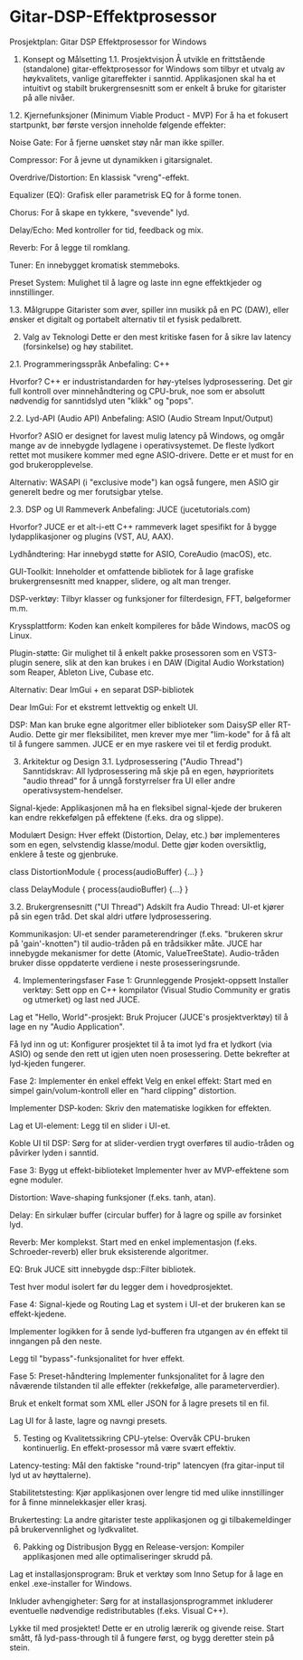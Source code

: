 # Gitar-DSP-Effektprosessor
Prosjektplan: Gitar DSP Effektprosessor for Windows

1. Konsept og Målsetting
1.1. Prosjektvisjon
Å utvikle en frittstående (standalone) gitar-effektprosessor for Windows som tilbyr et utvalg av høykvalitets, vanlige gitareffekter i sanntid. Applikasjonen skal ha et intuitivt og stabilt brukergrensesnitt som er enkelt å bruke for gitarister på alle nivåer.

1.2. Kjernefunksjoner (Minimum Viable Product - MVP)
For å ha et fokusert startpunkt, bør første versjon inneholde følgende effekter:

Noise Gate: For å fjerne uønsket støy når man ikke spiller.

Compressor: For å jevne ut dynamikken i gitarsignalet.

Overdrive/Distortion: En klassisk "vreng"-effekt.

Equalizer (EQ): Grafisk eller parametrisk EQ for å forme tonen.

Chorus: For å skape en tykkere, "svevende" lyd.

Delay/Echo: Med kontroller for tid, feedback og mix.

Reverb: For å legge til romklang.

Tuner: En innebygget kromatisk stemmeboks.

Preset System: Mulighet til å lagre og laste inn egne effektkjeder og innstillinger.

1.3. Målgruppe
Gitarister som øver, spiller inn musikk på en PC (DAW), eller ønsker et digitalt og portabelt alternativ til et fysisk pedalbrett.

2. Valg av Teknologi
Dette er den mest kritiske fasen for å sikre lav latency (forsinkelse) og høy stabilitet.

2.1. Programmeringsspråk
Anbefaling: C++

Hvorfor? C++ er industristandarden for høy-ytelses lydprosessering. Det gir full kontroll over minnehåndtering og CPU-bruk, noe som er absolutt nødvendig for sanntidslyd uten "klikk" og "pops".

2.2. Lyd-API (Audio API)
Anbefaling: ASIO (Audio Stream Input/Output)

Hvorfor? ASIO er designet for lavest mulig latency på Windows, og omgår mange av de innebygde lydlagene i operativsystemet. De fleste lydkort rettet mot musikere kommer med egne ASIO-drivere. Dette er et must for en god brukeropplevelse.

Alternativ: WASAPI (i "exclusive mode") kan også fungere, men ASIO gir generelt bedre og mer forutsigbar ytelse.

2.3. DSP og UI Rammeverk
Anbefaling: JUCE (jucetutorials.com)

Hvorfor? JUCE er et alt-i-ett C++ rammeverk laget spesifikt for å bygge lydapplikasjoner og plugins (VST, AU, AAX).

Lydhåndtering: Har innebygd støtte for ASIO, CoreAudio (macOS), etc.

GUI-Toolkit: Inneholder et omfattende bibliotek for å lage grafiske brukergrensesnitt med knapper, slidere, og alt man trenger.

DSP-verktøy: Tilbyr klasser og funksjoner for filterdesign, FFT, bølgeformer m.m.

Kryssplattform: Koden kan enkelt kompileres for både Windows, macOS og Linux.

Plugin-støtte: Gir mulighet til å enkelt pakke prosessoren som en VST3-plugin senere, slik at den kan brukes i en DAW (Digital Audio Workstation) som Reaper, Ableton Live, Cubase etc.

Alternativ: Dear ImGui + en separat DSP-bibliotek

Dear ImGui: For et ekstremt lettvektig og enkelt UI.

DSP: Man kan bruke egne algoritmer eller biblioteker som DaisySP eller RT-Audio. Dette gir mer fleksibilitet, men krever mye mer "lim-kode" for å få alt til å fungere sammen. JUCE er en mye raskere vei til et ferdig produkt.

3. Arkitektur og Design
3.1. Lydprosessering ("Audio Thread")
Sanntidskrav: All lydprosessering må skje på en egen, høyprioritets "audio thread" for å unngå forstyrrelser fra UI eller andre operativsystem-hendelser.

Signal-kjede: Applikasjonen må ha en fleksibel signal-kjede der brukeren kan endre rekkefølgen på effektene (f.eks. dra og slippe).

Modulært Design: Hver effekt (Distortion, Delay, etc.) bør implementeres som en egen, selvstendig klasse/modul. Dette gjør koden oversiktlig, enklere å teste og gjenbruke.

class DistortionModule { process(audioBuffer) {...} }

class DelayModule { process(audioBuffer) {...} }

3.2. Brukergrensesnitt ("UI Thread")
Adskilt fra Audio Thread: UI-et kjører på sin egen tråd. Det skal aldri utføre lydprosessering.

Kommunikasjon: UI-et sender parameterendringer (f.eks. "brukeren skrur på 'gain'-knotten") til audio-tråden på en trådsikker måte. JUCE har innebygde mekanismer for dette (Atomic<float>, ValueTreeState). Audio-tråden bruker disse oppdaterte verdiene i neste prosesseringsrunde.

4. Implementeringsfaser
Fase 1: Grunnleggende Prosjekt-oppsett
Installer verktøy: Sett opp en C++ kompilator (Visual Studio Community er gratis og utmerket) og last ned JUCE.

Lag et "Hello, World"-prosjekt: Bruk Projucer (JUCE's prosjektverktøy) til å lage en ny "Audio Application".

Få lyd inn og ut: Konfigurer prosjektet til å ta imot lyd fra et lydkort (via ASIO) og sende den rett ut igjen uten noen prosessering. Dette bekrefter at lyd-kjeden fungerer.

Fase 2: Implementer én enkel effekt
Velg en enkel effekt: Start med en simpel gain/volum-kontroll eller en "hard clipping" distortion.

Implementer DSP-koden: Skriv den matematiske logikken for effekten.

Lag et UI-element: Legg til en slider i UI-et.

Koble UI til DSP: Sørg for at slider-verdien trygt overføres til audio-tråden og påvirker lyden i sanntid.

Fase 3: Bygg ut effekt-biblioteket
Implementer hver av MVP-effektene som egne moduler.

Distortion: Wave-shaping funksjoner (f.eks. tanh, atan).

Delay: En sirkulær buffer (circular buffer) for å lagre og spille av forsinket lyd.

Reverb: Mer komplekst. Start med en enkel implementasjon (f.eks. Schroeder-reverb) eller bruk eksisterende algoritmer.

EQ: Bruk JUCE sitt innebygde dsp::Filter bibliotek.

Test hver modul isolert før du legger dem i hovedprosjektet.

Fase 4: Signal-kjede og Routing
Lag et system i UI-et der brukeren kan se effekt-kjedene.

Implementer logikken for å sende lyd-bufferen fra utgangen av én effekt til inngangen på den neste.

Legg til "bypass"-funksjonalitet for hver effekt.

Fase 5: Preset-håndtering
Implementer funksjonalitet for å lagre den nåværende tilstanden til alle effekter (rekkefølge, alle parameterverdier).

Bruk et enkelt format som XML eller JSON for å lagre presets til en fil.

Lag UI for å laste, lagre og navngi presets.

5. Testing og Kvalitetssikring
CPU-ytelse: Overvåk CPU-bruken kontinuerlig. En effekt-prosessor må være svært effektiv.

Latency-testing: Mål den faktiske "round-trip" latencyen (fra gitar-input til lyd ut av høyttalerne).

Stabilitetstesting: Kjør applikasjonen over lengre tid med ulike innstillinger for å finne minnelekkasjer eller krasj.

Brukertesting: La andre gitarister teste applikasjonen og gi tilbakemeldinger på brukervennlighet og lydkvalitet.

6. Pakking og Distribusjon
Bygg en Release-versjon: Kompiler applikasjonen med alle optimaliseringer skrudd på.

Lag et installasjonsprogram: Bruk et verktøy som Inno Setup for å lage en enkel .exe-installer for Windows.

Inkluder avhengigheter: Sørg for at installasjonsprogrammet inkluderer eventuelle nødvendige redistributables (f.eks. Visual C++).

Lykke til med prosjektet! Dette er en utrolig lærerik og givende reise. Start smått, få lyd-pass-through til å fungere først, og bygg deretter stein på stein.
